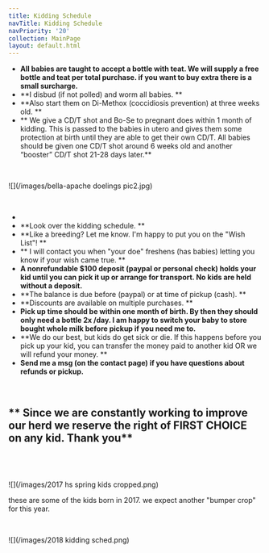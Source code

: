 ```yaml
---
title: Kidding Schedule
navTitle: Kidding Schedule
navPriority: '20'
collection: MainPage
layout: default.html
---
```

* **All babies are taught to accept a bottle with teat. We will supply a free bottle and teat per total purchase. if you want to buy extra there is a small surcharge.**
* **I  disbud (if not polled) and worm all babies. **
* **Also start them on Di-Methox (coccidiosis prevention) at three weeks old.   **
* ** We give a CD/T shot and Bo-Se to pregnant does within 1 month of kidding. This is passed to the babies in utero and gives them some protection at birth until they are able to get their own CD/T. All babies should be given one CD/T shot around 6 weeks old and another “booster” CD/T shot 21-28 days later.**

<br />

![](/images/bella-apache doelings pic2.jpg)

<br />

* 
* **Look over the kidding schedule. **
* **Like a breeding? Let me know. I'm happy to put you on the "Wish List"! **
* ** I will contact you when "your doe" freshens (has babies) letting you know if your wish came true.  **
* **A nonrefundable $100 deposit (paypal or personal check)  holds your kid until you can pick it up or arrange for transport.  No kids are held without a deposit.**
* **The balance is due before (paypal) or at time of pickup (cash). **
* **Discounts are available on multiple purchases.  **
* **Pick up time should be within one month of birth.  By then they should only need a bottle 2x /day. I am happy to switch your baby to store bought whole milk before pickup if you need me to.**
* **We do our best, but kids do get sick or die. If this happens before you pick up your kid, you can transfer the money paid to another kid OR we will refund your money.  **
* **Send me a msg (on the contact page)  if you have questions about refunds or pickup.**

<br />

## \*\* Since we are constantly working to improve our herd we reserve the right of FIRST CHOICE on any kid. Thank you\*\*

## <br />

![](/images/2017 hs spring kids cropped.png)

these are some of the kids born in 2017. we expect another "bumper crop" for this year.

<br />

![](/images/2018 kidding sched.png)

<br />

##
